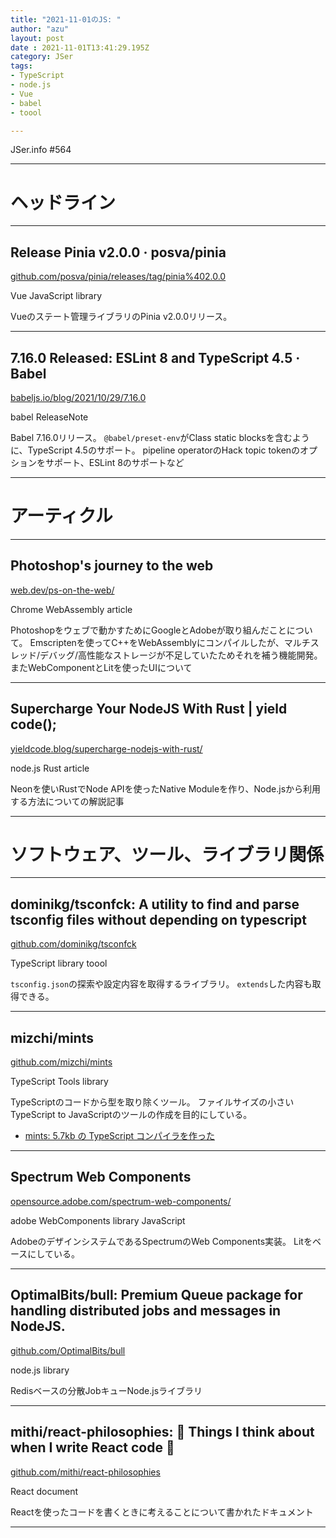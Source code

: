 ```yaml
---
title: "2021-11-01のJS: "
author: "azu"
layout: post
date : 2021-11-01T13:41:29.195Z
category: JSer
tags:
- TypeScript
- node.js
- Vue
- babel
- toool

---
```


JSer.info #564

----

<h1 class="site-genre">ヘッドライン</h1>

----

## Release Pinia v2.0.0 · posva/pinia
[github.com/posva/pinia/releases/tag/pinia%402.0.0](https://github.com/posva/pinia/releases/tag/pinia%402.0.0 "Release Pinia v2.0.0 · posva/pinia")
<p class="jser-tags jser-tag-icon"><span class="jser-tag">Vue</span> <span class="jser-tag">JavaScript</span> <span class="jser-tag">library</span></p>

Vueのステート管理ライブラリのPinia v2.0.0リリース。


----

## 7.16.0 Released: ESLint 8 and TypeScript 4.5 · Babel
[babeljs.io/blog/2021/10/29/7.16.0](https://babeljs.io/blog/2021/10/29/7.16.0 "7.16.0 Released: ESLint 8 and TypeScript 4.5 · Babel")
<p class="jser-tags jser-tag-icon"><span class="jser-tag">babel</span> <span class="jser-tag">ReleaseNote</span></p>

Babel 7.16.0リリース。
`@babel/preset-env`がClass static blocksを含むように、TypeScript 4.5のサポート。
pipeline operatorのHack topic tokenのオプションをサポート、ESLint 8のサポートなど


----
<h1 class="site-genre">アーティクル</h1>

----

## Photoshop&#039;s journey to the web
[web.dev/ps-on-the-web/](https://web.dev/ps-on-the-web/ "Photoshop&#039;s journey to the web")
<p class="jser-tags jser-tag-icon"><span class="jser-tag">Chrome</span> <span class="jser-tag">WebAssembly</span> <span class="jser-tag">article</span></p>

Photoshopをウェブで動かすためにGoogleとAdobeが取り組んだことについて。
Emscriptenを使ってC++をWebAssemblyにコンパイルしたが、マルチスレッド/デバッグ/高性能なストレージが不足していたためそれを補う機能開発。
またWebComponentとLitを使ったUIについて


----

## Supercharge Your NodeJS With Rust | yield code();
[yieldcode.blog/supercharge-nodejs-with-rust/](https://yieldcode.blog/supercharge-nodejs-with-rust/ "Supercharge Your NodeJS With Rust | yield code();")
<p class="jser-tags jser-tag-icon"><span class="jser-tag">node.js</span> <span class="jser-tag">Rust</span> <span class="jser-tag">article</span></p>

Neonを使いRustでNode APIを使ったNative Moduleを作り、Node.jsから利用する方法についての解説記事


----
<h1 class="site-genre">ソフトウェア、ツール、ライブラリ関係</h1>

----

## dominikg/tsconfck: A utility to find and parse tsconfig files without depending on typescript
[github.com/dominikg/tsconfck](https://github.com/dominikg/tsconfck "dominikg/tsconfck: A utility to find and parse tsconfig files without depending on typescript")
<p class="jser-tags jser-tag-icon"><span class="jser-tag">TypeScript</span> <span class="jser-tag">library</span> <span class="jser-tag">toool</span></p>

`tsconfig.json`の探索や設定内容を取得するライブラリ。
`extends`した内容も取得できる。


----

## mizchi/mints
[github.com/mizchi/mints](https://github.com/mizchi/mints "mizchi/mints")
<p class="jser-tags jser-tag-icon"><span class="jser-tag">TypeScript</span> <span class="jser-tag">Tools</span> <span class="jser-tag">library</span></p>

TypeScriptのコードから型を取り除くツール。
ファイルサイズの小さいTypeScript to JavaScriptのツールの作成を目的にしている。

- [mints: 5.7kb の TypeScript コンパイラを作った](https://zenn.dev/mizchi/articles/minimum-tsc-mints "mints: 5.7kb の TypeScript コンパイラを作った")

----

## Spectrum Web Components
[opensource.adobe.com/spectrum-web-components/](https://opensource.adobe.com/spectrum-web-components/ "Spectrum Web Components")
<p class="jser-tags jser-tag-icon"><span class="jser-tag">adobe</span> <span class="jser-tag">WebComponents</span> <span class="jser-tag">library</span> <span class="jser-tag">JavaScript</span></p>

AdobeのデザインシステムであるSpectrumのWeb Components実装。
Litをベースにしている。


----

## OptimalBits/bull: Premium Queue package for handling distributed jobs and messages in NodeJS.
[github.com/OptimalBits/bull](https://github.com/OptimalBits/bull "OptimalBits/bull: Premium Queue package for handling distributed jobs and messages in NodeJS.")
<p class="jser-tags jser-tag-icon"><span class="jser-tag">node.js</span> <span class="jser-tag">library</span></p>

Redisベースの分散JobキューNode.jsライブラリ


----

## mithi/react-philosophies: 🧘 Things I think about when I write React code 🧘
[github.com/mithi/react-philosophies](https://github.com/mithi/react-philosophies "mithi/react-philosophies: 🧘 Things I think about when I write React code 🧘")
<p class="jser-tags jser-tag-icon"><span class="jser-tag">React</span> <span class="jser-tag">document</span></p>

Reactを使ったコードを書くときに考えることについて書かれたドキュメント


----
